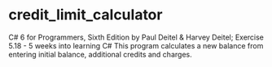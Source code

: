 # credit_limit_calculator
C# 6 for Programmers, Sixth Edition by Paul Deitel &amp; Harvey Deitel; Exercise 5.18 - 5 weeks into learning C#
This program calculates a new balance from entering initial balance, additional credits and charges.
